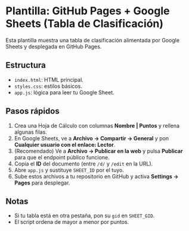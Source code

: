 # Plantilla: GitHub Pages + Google Sheets (Tabla de Clasificación)

Esta plantilla muestra una tabla de clasificación alimentada por Google Sheets y desplegada en GitHub Pages.

## Estructura
- `index.html`: HTML principal.
- `styles.css`: estilos básicos.
- `app.js`: lógica para leer tu Google Sheet.

## Pasos rápidos
1. Crea una Hoja de Cálculo con columnas **Nombre | Puntos** y rellena algunas filas.
2. En Google Sheets, ve a **Archivo → Compartir → General** y pon **Cualquier usuario con el enlace: Lector**.
3. (Recomendado) Ve a **Archivo → Publicar en la web** y pulsa **Publicar** para que el endpoint público funcione.
4. Copia el **ID** del documento (entre `/d/` y `/edit` en la URL).
5. Abre `app.js` y sustituye `SHEET_ID` por el tuyo.
6. Sube estos archivos a tu repositorio en GitHub y activa **Settings → Pages** para desplegar.

## Notas
- Si tu tabla está en otra pestaña, pon su `gid` en `SHEET_GID`.
- El script ordena de mayor a menor por puntos.
